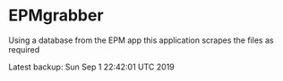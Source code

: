# EPMgrabber
Using a database from the EPM app this application scrapes the files as required


Latest backup: Sun Sep 1 22:42:01 UTC 2019
